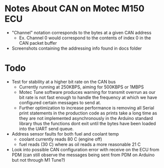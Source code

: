 # Notes About CAN on Motec M150 ECU
- "Channel" notation corresponds to the bytes at a given CAN address
  * Ex. Channel 0 would correspond to the contents of index 0 in the CAN packet buffer
- Screenshots containing the addressing info found in docs folder

# Todo

- Test for stability at a higher bit rate on the CAN bus
  * Currently running at 250KBPS, aiming for 500KBPS or 1MBPS
  * Motec Tune software produces warning for transmit overrun as our bit rate
    is not fast enough to handle the frequency at which we have configured
    certain messages to send at.
  * Further optimization to increase performance is removing all Serial print
    statements in the production code as prints take a long time as they are not
    implemented asynchronously in the Arduino standard library thus the
    functions dont exit until the bytes have been loaded into the UART send queue.
- Address sensor faults for both fuel and coolant temp
  * coolant currently reads 80 C (engine off)
  * fuel reads (30 C) where as oil reads a more reasonable 21 C
- Look into possible CAN configuration error with receive on the ECU from PDM
  (can still observe the messages being sent from PDM on Arduino but not through
  M1 Tune?)

